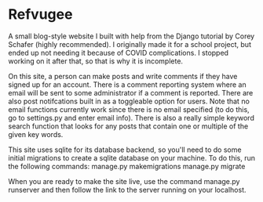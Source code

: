 # Refvugee

A small blog-style website I built with help from the Django tutorial
by Corey Schafer (highly recommended). I originally made it for a school
project, but ended up not needing it because of COVID complications. I stopped
working on it after that, so that is why it is incomplete.

On this site, a person can make posts and write comments if they have signed
up for an account. There is a comment reporting system where an email will be
sent to some administrator if a comment is reported. There are also post notifcations
built in as a toggleable option for users. Note that no email functions currently
work since there is no email specified (to do this, go to settings.py and enter
email info). There is also a really simple keyword search function that looks for
any posts that contain one or multiple of the given key words.

This site uses sqlite for its database backend, so you'll need to do some
initial migrations to create a sqlite database on your machine. To do this,
run the following commands:
manage.py makemigrations
manage.py migrate

When you are ready to make the site live, use the command manage.py runserver
and then follow the link to the server running on your localhost.